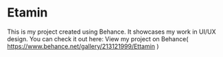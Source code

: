 # Etamin
This is my project created using Behance. It showcases my work in UI/UX design.   You can check it out here: View my project on Behance( https://www.behance.net/gallery/213121999/Ettamin )
